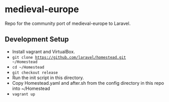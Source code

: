 # medieval-europe
Repo for the community port of medieval-europe to Laravel.

## Development Setup
* Install vagrant and VirtualBox.
* <code>git clone https://github.com/laravel/homestead.git ~/Homestead</code>
* <code>cd ~/Homestead</code>
* <code>git checkout release</code>
* Run the init script in this directory.
* Copy Homestead.yaml and after.sh from the config directory in this repo into ~/Homestead
* <code>vagrant up</code>
